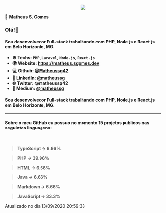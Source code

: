 <p align='center'><a target='_blank' href='https://matheus.sgomes.dev'><img src='https://matheus.sgomes.dev/img/logo_azul.png'></a></p>

👤 **Matheus S. Gomes** 

### Olá!👋

#### Sou desenvolvedor Full-stack trabalhando com PHP, Node.js e React.js em Belo Horizonte, MG.

- **⚙️ Techs: `PHP`, `Laravel`, `Node.js`, `React.js`**
- **🌍 Website: https://matheus.sgomes.dev**
- **💻 Github: [@Matheussg42](https://github.com/Matheussg42)**
- **📝 LinkedIn: [@matheussg](https://linkedin.com/in/matheussg)**
- **🌐 Twitter: [@matheussg42](https://twitter.com/matheussg42)**
- **📝 Medium: [@matheussg](https://medium.com/@matheussg)**

#### Sou desenvolvedor Full-stack trabalhando com PHP, Node.js e React.js em Belo Horizonte, MG.

<hr>

#### Sobre o meu GitHub eu possuo no momento 15 projetos publicos nas seguintes linguagens:
   
<br>

> **TypeScript -> 6.66%**

> **PHP -> 39.96%**

> **HTML -> 6.66%**

> **Java -> 6.66%**

> **Markdown -> 6.66%**

> **JavaScript -> 33.3%**



Atualizado no dia 13/09/2020 20:59:38
